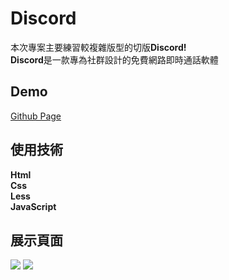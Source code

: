 # Discord
本次專案主要練習較複雜版型的切版**Discord!**<br>
**Discord**是一款專為社群設計的免費網路即時通話軟體<br>
## Demo
[Github Page](https://zx12201220.github.io/discord/)
## 使用技術
**Html**<br>
**Css**<br>
**Less**<br>
**JavaScript**<br>
## 展示頁面
![](https://cdn.discordapp.com/attachments/726376206177665069/872132183177977896/unknown.png)
![](https://cdn.discordapp.com/attachments/726376206177665069/872132688675471400/unknown.png)
